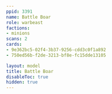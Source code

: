 ```yaml
---
ppid: 3391
name: Battle Boar
role: warbeast
factions:
- minions
scans: 2
cards:
- 9e362bc5-02f4-3b37-9256-cdd3c0f1a892
- 750ed56b-f2de-3213-bf8e-fc15dde13105

layout: model
title: Battle Boar
disableToc: true
hidden: true
---
```

